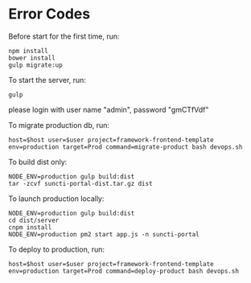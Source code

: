# Error Codes

Before start for the first time, run:
```
npm install
bower install
gulp migrate:up
```

To start the server, run:
```
gulp
```

please login with user name "admin", password "gmCTfVdf"


To migrate production db, run:
```
host=$host user=$user project=framework-frontend-template env=production target=Prod command=migrate-product bash devops.sh
```

To build dist only:
```
NODE_ENV=production gulp build:dist
tar -zcvf suncti-portal-dist.tar.gz dist
```

To launch production locally:
```
NODE_ENV=production gulp build:dist
cd dist/server
cnpm install
NODE_ENV=production pm2 start app.js -n suncti-portal
```


To deploy to production, run:
```
host=$host user=$user project=framework-frontend-template env=production target=Prod command=deploy-product bash devops.sh
```
